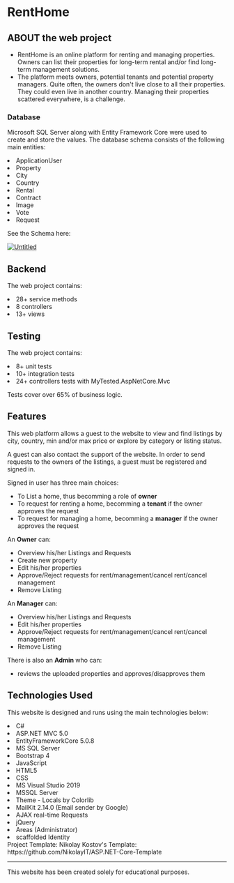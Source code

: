 <h1>RentHome</h1>
<h2>ABOUT the web project</h2>
<ul>
  <li>RentHome is an online platform for renting and managing properties. Owners can list their properties for long-term rental and/or find long-term management solutions.</li>
  <li>The platform meets owners, potential tenants and potential property managers. Quite often, the owners don't live close to all their properties. They could even live in another country. Managing their properties scattered everywhere, is a challenge.</li>
</ul>
<h3>Database</h3>
<p>Microsoft SQL Server along with Entity Framework Core were used to create and store the values. The database schema consists of the following main entities:</p>
<lu>
  <li>ApplicationUser</li>
  <li>Property</li>
  <li>City</li>
  <li>Country</li>
  <li>Rental</li>
  <li>Contract</li>
  <li>Image</li>
  <li>Vote</li>
  <li>Request</li>
</lu>
<p>See the Schema here: </p>
<a href="https://ibb.co/yh3pWWQ"><img src="https://i.ibb.co/wJv7MMz/Untitled.png" alt="Untitled" border="0"></a>

<h2>Backend</h2>
<p>The web project contains:</p>
<lu>
  <li>28+ service methods</li>
  <li>8 controllers</li>
  <li>13+ views</li>
</lu>

<h2>Testing</h2>
<p>The web project contains:</p>
<lu>
  <li>8+ unit tests</li>
  <li>10+ integration tests</li>
  <li>24+ controllers tests with MyTested.AspNetCore.Mvc</li>
</lu>
<p>Tests cover over 65% of business logic.</p>

<h2>Features</h2>
<p>This web platform allows a guest to the website to view and find listings by city, country, min and/or max price or explore by category or listing status.</p>
<p>A guest can also contact the support of the website. In order to send requests to the owners of the listings, a guest must be registered and signed in.</p>
<p>Signed in user has three main choices:</p>
<ul>
  <li>To List a home, thus becomming a role of <b>owner</b></li>
  <li>To request for renting a home, becomming a <b>tenant</b> if the owner approves the request</li>
  <li>To request for managing a home, becomming a <b>manager</b> if the owner approves the request</li>
</ul>
<p>An <b>Owner</b> can:</p>
<ul>
  <li>Overview his/her Listings and Requests</li>
  <li>Create new property</li>
  <li>Edit his/her properties</li>
  <li>Approve/Reject requests for rent/management/cancel rent/cancel management</li>
  <li>Remove Listing</li>
</ul>
<p>An <b>Manager</b> can:</p>
<ul>
  <li>Overview his/her Listings and Requests</li>
  <li>Edit his/her properties</li>
  <li>Approve/Reject requests for rent/management/cancel rent/cancel management</li>
  <li>Remove Listing</li>
</ul>
<p>There is also an <b>Admin</b> who can:</p>
<ul>
  <li>reviews the uploaded properties and approves/disapproves them</li>
</ul>
<h2>Technologies Used</h2>
<p>This website is designed and runs using the main technologies below:</p>
<lu>
  <li>C#</li>
  <li>ASP.NET MVC 5.0</li>
  <li>EntityFrameworkCore 5.0.8</li>
  <li>MS SQL Server</li>
  <li>Bootstrap 4</li>
  <li>JavaScript</li>
  <li>HTML5</li>
  <li>CSS</li>
  <li>MS Visual Studio 2019</li>
  <li>MSSQL Server</li>
  <li>Theme - Locals by Colorlib</li>
  <li>MailKit 2.14.0 (Email sender by Google)</li>
  <li>AJAX real-time Requests</li>
  <li>jQuery</li>
  <li>Areas (Administrator)</li>
  <li>scaffolded Identity</li>
</lu>
Project Template: Nikolay Kostov's Template: https://github.com/NikolayIT/ASP.NET-Core-Template
<hr>
This website has been created solely for educational purposes.
